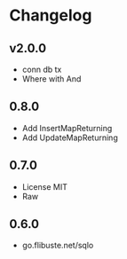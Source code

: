 # Changelog

## v2.0.0

- conn db tx
- Where with And

## 0.8.0

- Add InsertMapReturning
- Add UpdateMapReturning

## 0.7.0

- License MIT
- Raw

## 0.6.0

- go.flibuste.net/sqlo
